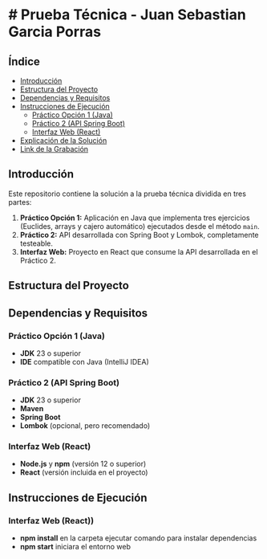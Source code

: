 # # Prueba Técnica - Juan Sebastian Garcia Porras

## Índice
- [Introducción](#introducción)
- [Estructura del Proyecto](#estructura-del-proyecto)
- [Dependencias y Requisitos](#dependencias-y-requisitos)
- [Instrucciones de Ejecución](#instrucciones-de-ejecución)
  - [Práctico Opción 1 (Java)](#práctico-opción-1-java)
  - [Práctico 2 (API Spring Boot)](#práctico-2-api-spring-boot)
  - [Interfaz Web (React)](#interfaz-web-react)
- [Explicación de la Solución](#explicación-de-la-solución)
- [Link de la Grabación](#link-de-la-grabación)

## Introducción
Este repositorio contiene la solución a la prueba técnica dividida en tres partes:
1. **Práctico Opción 1:** Aplicación en Java que implementa tres ejercicios (Euclides, arrays y cajero automático) ejecutados desde el método `main`.  
2. **Práctico 2:** API desarrollada con Spring Boot y Lombok, completamente testeable.  
3. **Interfaz Web:** Proyecto en React que consume la API desarrollada en el Práctico 2.

## Estructura del Proyecto


## Dependencias y Requisitos
### Práctico Opción 1 (Java)
- **JDK** 23 o superior
- **IDE** compatible con Java (IntelliJ IDEA)

### Práctico 2 (API Spring Boot)
- **JDK** 23 o superior
- **Maven**
- **Spring Boot**
- **Lombok** (opcional, pero recomendado)

### Interfaz Web (React)
- **Node.js** y **npm** (versión 12 o superior)
- **React** (versión incluida en el proyecto)

## Instrucciones de Ejecución

###  Interfaz Web (React))
- **npm install** en la carpeta ejecutar comando para instalar dependencias
- **npm start** iniciara el entorno web
